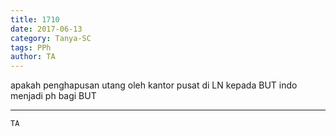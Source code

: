 ```yaml
---
title: 1710
date: 2017-06-13
category: Tanya-SC
tags: PPh
author: TA
---
```


apakah penghapusan utang oleh kantor pusat di LN kepada BUT indo menjadi ph bagi BUT

---



`TA`
